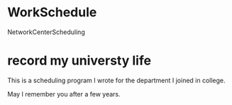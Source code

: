 # WorkSchedule
NetworkCenterScheduling

# record my universty life

This is a scheduling program I wrote for the department I joined in college.

May I remember you after a few years.
